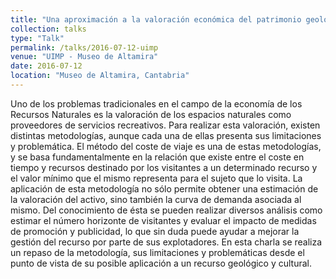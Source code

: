 ```yaml
---
title: "Una aproximación a la valoración económica del patrimonio geológico y cultural a través del método del coste de viaje"
collection: talks
type: "Talk"
permalink: /talks/2016-07-12-uimp
venue: "UIMP - Museo de Altamira"
date: 2016-07-12
location: "Museo de Altamira, Cantabria"
---
```


Uno de los problemas tradicionales en el campo de la economía de los Recursos Naturales es la valoración de los espacios naturales como proveedores de servicios recreativos. Para realizar esta valoración, existen distintas metodologías, aunque cada una de ellas presenta sus limitaciones y problemática.
El método del coste de viaje es una de estas metodologías, y se basa fundamentalmente en la relación que existe entre el coste en tiempo y recursos destinado por los visitantes a un determinado recurso y el valor mínimo que el mismo representa para el sujeto que lo visita.
La aplicación de esta metodología no sólo permite obtener una estimación de la valoración del activo, sino también la curva de demanda asociada al mismo. Del conocimiento de ésta se pueden realizar diversos análisis como estimar el número horizonte de visitantes y evaluar el impacto de medidas de promoción y publicidad, lo que sin duda puede ayudar a mejorar la gestión del recurso por parte de sus explotadores.
En esta charla se realiza un repaso de la metodología, sus limitaciones y problemáticas desde el punto de vista de su posible aplicación a un recurso geológico y cultural.

